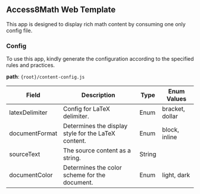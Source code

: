 ## Access8Math Web Template

This app is designed to display rich math content by consuming one only config file.

### Config

To use this app, kindly generate the configuration according to the specified rules and practices.

**path**: `{root}/content-config.js`

| Field          | Description                                         | Type   | Enum Values     |
| -------------- | --------------------------------------------------- | ------ | --------------- |
| latexDelimiter | Config for LaTeX delimiter.                         | Enum   | bracket, dollar |
| documentFormat | Determines the display style for the LaTeX content. | Enum   | block, inline   |
| sourceText     | The source content as a string.                     | String |                 |
| documentColor  | Determines the color scheme for the document.       | Enum   | light, dark     |
